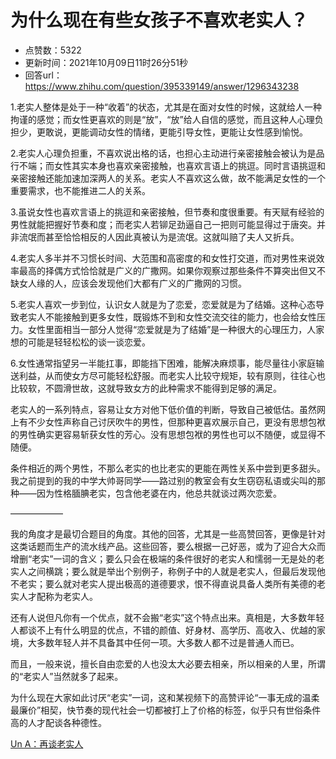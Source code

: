 # 为什么现在有些女孩子不喜欢老实人？
- 点赞数：5322
- 更新时间：2021年10月09日11时26分51秒
- 回答url：https://www.zhihu.com/question/395339149/answer/1296343238
<body>
 <p data-pid="LHZJ29_E">1.老实人整体是处于一种“收着”的状态，尤其是在面对女性的时候，这就给人一种拘谨的感觉；而女性更喜欢的则是“放”，“放”给人自信的感觉，而且这种人心理负担少，更敢说，更能调动女性的情绪，更能引导女性，更能让女性感到愉悦。</p>
 <p data-pid="QVvJ-6af">2.老实人心理负担重，不喜欢说出格的话，也担心主动进行亲密接触会被认为是品行不端；而女性其实本身也喜欢亲密接触，也喜欢言语上的挑逗。同时言语挑逗和亲密接触还能加速加深两人的关系。老实人不喜欢这么做，故不能满足女性的一个重要需求，也不能推进二人的关系。</p>
 <p data-pid="Azd-akvq">3.虽说女性也喜欢言语上的挑逗和亲密接触，但节奏和度很重要。有天赋有经验的男性就能把握好节奏和度；而老实人若铆足劲逼自己一把则可能显得过于唐突。并非流氓而甚至恰恰相反的人因此真被认为是流氓。这就叫赔了夫人又折兵。</p>
 <p data-pid="93-Gg-t7">4.老实人多半并不习惯长时间、大范围和高密度的和女性打交道，而对男性来说效率最高的择偶方式恰恰就是广义的广撒网。如果你观察过那些条件不算突出但又不缺女人缘的人，应该会发现他们大都有广义的广撒网的习惯。</p>
 <p data-pid="jUG2UK3Y">5.老实人喜欢一步到位，认识女人就是为了恋爱，恋爱就是为了结婚。这种心态导致老实人不能接触到更多女性，既锻炼不到和女性交流交往的能力，也会给女性压力。女性里面相当一部分人觉得“恋爱就是为了结婚”是一种很大的心理压力，人家想的可能是轻轻松松的谈一谈恋爱。</p>
 <p data-pid="Ouqr2sNm">6.女性通常指望另一半能扛事，即能挡下困难，能解决麻烦事，能尽量往小家庭输送利益，从而使女方尽可能轻松舒服。而老实人比较守规矩，较有原则，往往心也比较软，不圆滑世故，这就导致女方的此种需求不能得到足够的满足。</p>
 <p data-pid="1VLZQQRu">老实人的一系列特点，容易让女方对他下低价值的判断，导致自己被低估。虽然网上有不少女性声称自己讨厌吹牛的男性，但那种更喜欢展示自己，更没有思想包袱的男性确实更容易斩获女性的芳心。没有思想包袱的男性也可以不随便，或显得不随便。</p>
 <p data-pid="gcbMUI8E">条件相近的两个男性，不那么老实的也比老实的更能在两性关系中尝到更多甜头。我之前提到的我的中学大帅哥同学——路过别的教室会有女生窃窃私语或尖叫的那种——因为性格腼腆老实，包含他老婆在内，他总共就谈过两次恋爱。</p>
 <p data-pid="deKniQkt">——————</p>
 <p data-pid="aCZqSTUd">我的角度才是最切合题目的角度。其他的回答，尤其是一些高赞回答，更像是针对这类话题而生产的流水线产品。这些回答，要么根据一己好恶，或为了迎合大众而增删“老实”一词的含义；要么只会在极端的条件很好的老实人和懦弱一无是处的老实人之间横跳；要么就是举出个别例子，称例子中的人就是老实人，但最后发现他不老实；要么就对老实人提出极高的道德要求，恨不得直说具备人类所有美德的老实人才配称为老实人。</p>
 <p data-pid="UGZAmgJB">还有人说但凡你有一个优点，就不会搬“老实”这个特点出来。真相是，大多数年轻人都谈不上有什么明显的优点，不错的颜值、好身材、高学历、高收入、优越的家境，大多数年轻人并不具备其中任何一项。大多数人都不过是普通人而已。</p>
 <p data-pid="1vxlpf8o">而且，一般来说，擅长自由恋爱的人也没太大必要去相亲，所以相亲的人里，所谓的“老实人”当然就多了起来。</p>
 <p data-pid="_fB6x_h_">为什么现在大家如此讨厌“老实”一词，这和某视频下的高赞评论“一事无成的温柔最廉价”相契，快节奏的现代社会一切都被打上了价格的标签，似乎只有世俗条件高的人才配谈各种德性。</p><a href="https://zhuanlan.zhihu.com/p/176526876" data-draft-node="block" data-draft-type="link-card" class="internal">Un A：再谈老实人</a>
</body>